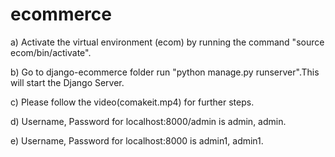 # ecommerce
a) Activate the virtual environment (ecom) by running the command "source ecom/bin/activate".

b) Go to django-ecommerce folder run "python manage.py runserver".This will start the Django Server.

c) Please follow the video(comakeit.mp4) for further steps.

d) Username, Password for localhost:8000/admin is admin, admin.

e) Username, Password for localhost:8000 is admin1, admin1.
